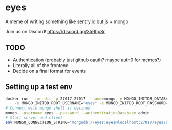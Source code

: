 # eyes

A meme of writing something like sentry.io but js + mongo

Join us on Discord! https://discord.gg/35Rhp8r

## TODO

- Authentication (probably just github oauth? maybe auth0 for memes?)
- Literally all of the frontend
- Decide on a final format for events

## Setting up a test env

```Bash
docker run --rm -dit -p 27017:27017 --name=mongo -e MONGO_INITDB_DATABASE="eyes" \
    -e MONGO_INITDB_ROOT_USERNAME="eyes" -e MONGO_INITDB_ROOT_PASSWORD="eyes" mongo:latest
# Connect with mongo shell if desired
mongo --username eyes --password --authenticationDatabase admin
# Start server and client
env MONGO_CONNECTION_STRING="mongodb://eyes:eyes@localhost:27017/eyes?authSource=admin" PORT=8192 yarn dev
```
